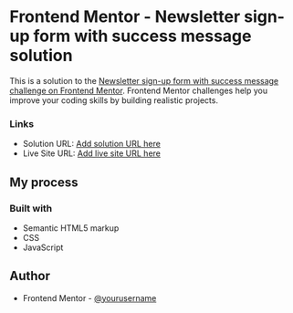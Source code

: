 # Frontend Mentor - Newsletter sign-up form with success message solution

This is a solution to the [Newsletter sign-up form with success message challenge on Frontend Mentor](https://www.frontendmentor.io/challenges/newsletter-signup-form-with-success-message-3FC1AZbNrv). Frontend Mentor challenges help you improve your coding skills by building realistic projects. 



### Links

- Solution URL: [Add solution URL here](https://newsletter-frontendmentor-te.netlify.app/)
- Live Site URL: [Add live site URL here](https://newsletter-frontendmentor-te.netlify.app/)

## My process

### Built with

- Semantic HTML5 markup
- CSS
- JavaScript


## Author

- Frontend Mentor - [@yourusername](https://www.frontendmentor.io/profile/TeszarikEgon)




